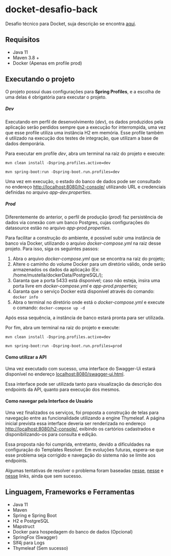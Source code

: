 # docket-desafio-back
Desafio técnico para Docket, suja descrição se encontra [aqui](DESCRICAO.md).

## Requisitos

- Java 11
- Maven 3.8 +
- Docker (Apenas em profile prod)

## Executando o projeto

O projeto possui duas configurações para **Spring Profiles**, e a escolha de uma delas é obrigatória para executar o projeto.

##### Dev

Executando em perfil de desenvolvimento (*dev*), os dados produzidos pela aplicação serão perdidos sempre que a execução for interrompida, uma vez que esse profile utiliza uma instância H2 em memória. Esse profile também é utilizado na execução dos testes de integração, que utilizam a base de dados demporária.

Para executar em profile *dev*, abra um terminal na raiz do projeto e execute: 

`mvn clean install -Dspring.profiles.active=dev`

`mvn spring-boot:run -Dspring-boot.run.profiles=dev`

Uma vez em execução, o estado do banco de dados pode ser consultado no endereço [http://localhost:8080/h2-console/](http://localhost:8080/h2-console/) utilizando URL e credenciais definidas no arquivo *app-dev.properties*.

##### Prod

Diferentemente do anterior, o perfil de produção (*prod*) faz persistência de dados via conexão com um banco Postgres, cujas configurações do datasource estão no arquivo *app-prod.properties*.

Para facilitar a construção do ambiente, é possível subir uma instância de banco via Docker, utilizando o arquivo *docker-compose.yml* na raiz desse projeto. Para isso, siga os seguintes passos: 

1. Abra o arquivo *docker-compose.yml* que se encontra na raiz do projeto;
2. Altere o caminho do volume Docker para um diretório válido, onde serão armazenados os dados da aplicação (Ex: /home/mustella/dockerData/PostgreSQL/);
3. Garanta que a porta 5433 está disponível; caso não esteja, insira uma porta livre em *docker-compose.yml* e *app-prod.properties*;
4. Garanta que o serviço Docker está disponível através do comando: `docker info`
5. Abra o terminal no diretório onde está o *docker-compose.yml* e execute o comando: `docker-compose up -d`

Após essa sequência, a instância de banco estará pronta para ser utilizada.

Por fim, abra um terminal na raiz do projeto e execute:

`mvn clean install -Dspring.profiles.active=dev`

`mvn spring-boot:run -Dspring-boot.run.profiles=prod`

#### Como utilizar a API

Uma vez executado com sucesso, uma interface do Swagger-Ui estará disponível no endereço [localhost:8080/swagger-ui.html](localhost:8080/swagger-ui.html).

Essa interface pode ser utilizada tanto para visualização da descrição dos endpoints da API, quanto para execução dos mesmos.

#### Como navegar pela Interface de Usuário

Uma vez finalizados os serviços, foi proposta a construção de telas para navegação entre as funcionalidade utilizando a engine Thymeleaf. A página inicial prevista essa interface deveria ser renderizada no endereço [http://localhost:8080/h2-console/](http://localhost:8080/h2-console/), exibindo os cartórios cadastrados e disponibilizando-os para consulta e edição.

Essa proposta não foi cumprida, entretanto, devido a dificuldades na configuração do Templates Resolver. Em evoluções futuras, espera-se que esse problema seja corrigido e navegação do sistema não se limite aos endpoints.

Algumas tentativas de resolver o problema foram baseadas [nesse](https://www.yawintutor.com/error-1564-error-resolving-template/), [nesse](https://stackoverflow.com/questions/59919934/spring-boot-thymeleaf-server-error-status-500) e [nesse](https://www.youtube.com/watch?v=KTBWCJPKiqk&t=189s) links, ainda que sem sucesso.

## Linguagem, Frameworks e Ferramentas

- Java 11
- Maven
- Spring e Spring Boot
- H2 e PostgreSQL
- Mapstruct
- Docker para hospedagem do banco de dados (Opcional)
- SpringFox (Swagger)
- Slf4j para Logs
- Thymeleaf (Sem sucesso)
